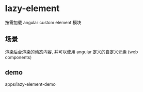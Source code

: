 # lazy-element

按需加载 angular custom element 模块

## 场景

渲染后台渲染的动态内容, 并可以使用 angular 定义的自定义元素 (web components)

## demo

apps/lazy-element-demo
